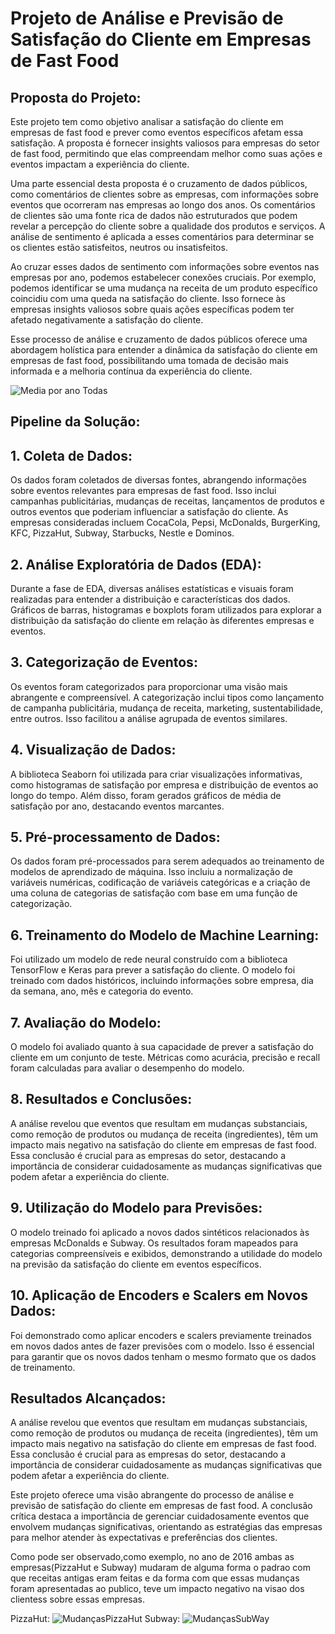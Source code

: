 # Projeto de Análise e Previsão de Satisfação do Cliente em Empresas de Fast Food

## **Proposta do Projeto:**

Este projeto tem como objetivo analisar a satisfação do cliente em empresas de fast food e prever como eventos específicos afetam essa satisfação. A proposta é fornecer insights valiosos para empresas do setor de fast food, permitindo que elas compreendam melhor como suas ações e eventos impactam a experiência do cliente.

Uma parte essencial desta proposta é o cruzamento de dados públicos, como comentários de clientes sobre as empresas, com informações sobre eventos que ocorreram nas empresas ao longo dos anos. Os comentários de clientes são uma fonte rica de dados não estruturados que podem revelar a percepção do cliente sobre a qualidade dos produtos e serviços. A análise de sentimento é aplicada a esses comentários para determinar se os clientes estão satisfeitos, neutros ou insatisfeitos.

Ao cruzar esses dados de sentimento com informações sobre eventos nas empresas por ano, podemos estabelecer conexões cruciais. Por exemplo, podemos identificar se uma mudança na receita de um produto específico coincidiu com uma queda na satisfação do cliente. Isso fornece às empresas insights valiosos sobre quais ações específicas podem ter afetado negativamente a satisfação do cliente.

Esse processo de análise e cruzamento de dados públicos oferece uma abordagem holística para entender a dinâmica da satisfação do cliente em empresas de fast food, possibilitando uma tomada de decisão mais informada e a melhoria contínua da experiência do cliente.

![Media por ano Todas](https://github.com/T2-Ciencia-de-dados/Analise-de-sentimento/assets/79452652/bc4b5b78-31ec-4967-b459-050844da4e44)

## **Pipeline da Solução:**

## 1. Coleta de Dados:

Os dados foram coletados de diversas fontes, abrangendo informações sobre eventos relevantes para empresas de fast food. Isso inclui campanhas publicitárias, mudanças de receitas, lançamentos de produtos e outros eventos que poderiam influenciar a satisfação do cliente. As empresas consideradas incluem CocaCola, Pepsi, McDonalds, BurgerKing, KFC, PizzaHut, Subway, Starbucks, Nestle e Dominos.

## 2. Análise Exploratória de Dados (EDA):

Durante a fase de EDA, diversas análises estatísticas e visuais foram realizadas para entender a distribuição e características dos dados. Gráficos de barras, histogramas e boxplots foram utilizados para explorar a distribuição da satisfação do cliente em relação às diferentes empresas e eventos.

## 3. Categorização de Eventos:

Os eventos foram categorizados para proporcionar uma visão mais abrangente e compreensível. A categorização inclui tipos como lançamento de campanha publicitária, mudança de receita, marketing, sustentabilidade, entre outros. Isso facilitou a análise agrupada de eventos similares.

## 4. Visualização de Dados:

A biblioteca Seaborn foi utilizada para criar visualizações informativas, como histogramas de satisfação por empresa e distribuição de eventos ao longo do tempo. Além disso, foram gerados gráficos de média de satisfação por ano, destacando eventos marcantes.

## 5. Pré-processamento de Dados:

Os dados foram pré-processados para serem adequados ao treinamento de modelos de aprendizado de máquina. Isso incluiu a normalização de variáveis numéricas, codificação de variáveis categóricas e a criação de uma coluna de categorias de satisfação com base em uma função de categorização.

## 6. Treinamento do Modelo de Machine Learning:

Foi utilizado um modelo de rede neural construído com a biblioteca TensorFlow e Keras para prever a satisfação do cliente. O modelo foi treinado com dados históricos, incluindo informações sobre empresa, dia da semana, ano, mês e categoria do evento.

## 7. Avaliação do Modelo:

O modelo foi avaliado quanto à sua capacidade de prever a satisfação do cliente em um conjunto de teste. Métricas como acurácia, precisão e recall foram calculadas para avaliar o desempenho do modelo.

## 8. Resultados e Conclusões:

A análise revelou que eventos que resultam em mudanças substanciais, como remoção de produtos ou mudança de receita (ingredientes), têm um impacto mais negativo na satisfação do cliente em empresas de fast food. Essa conclusão é crucial para as empresas do setor, destacando a importância de considerar cuidadosamente as mudanças significativas que podem afetar a experiência do cliente.

## 9. Utilização do Modelo para Previsões:

O modelo treinado foi aplicado a novos dados sintéticos relacionados às empresas McDonalds e Subway. Os resultados foram mapeados para categorias compreensíveis e exibidos, demonstrando a utilidade do modelo na previsão da satisfação do cliente em eventos específicos.

## 10. Aplicação de Encoders e Scalers em Novos Dados:

Foi demonstrado como aplicar encoders e scalers previamente treinados em novos dados antes de fazer previsões com o modelo. Isso é essencial para garantir que os novos dados tenham o mesmo formato que os dados de treinamento.

## **Resultados Alcançados:**

A análise revelou que eventos que resultam em mudanças substanciais, como remoção de produtos ou mudança de receita (ingredientes), têm um impacto mais negativo na satisfação do cliente em empresas de fast food. Essa conclusão é crucial para as empresas do setor, destacando a importância de considerar cuidadosamente as mudanças significativas que podem afetar a experiência do cliente.

Este projeto oferece uma visão abrangente do processo de análise e previsão de satisfação do cliente em empresas de fast food. A conclusão crítica destaca a importância de gerenciar cuidadosamente eventos que envolvem mudanças significativas, orientando as estratégias das empresas para melhor atender às expectativas e preferências dos clientes.

Como pode ser observado,como exemplo, no ano de 2016 ambas as empresas(PizzaHut e Subway) mudaram de alguma forma o padrao com que receitas antigas eram feitas e da forma com que essas mudanças foram apresentadas ao publico, teve um impacto negativo na visao dos clientess sobre essas empresas.

PizzaHut:
![MudançasPizzaHut](https://github.com/T2-Ciencia-de-dados/Analise-de-sentimento/assets/79452652/204c4bd3-d717-4d4e-9e29-8bc1f2d81b37)
Subway:
![MudançasSubWay](https://github.com/T2-Ciencia-de-dados/Analise-de-sentimento/assets/79452652/f4872855-ec7c-4e50-b473-f0bd592de4e0)


